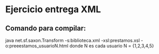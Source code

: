 # Ejercicio entrega XML
## Comando para compilar:
java net.sf.saxon.Transform -s:biblioteca.xml -xsl:prestamos.xsl -o:preeestamos_usuarioN.html
donde N es cada usuario N = {1,2,3,4,5}
